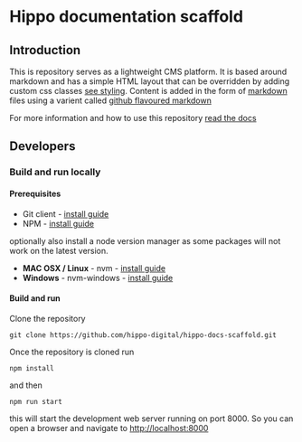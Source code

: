 # Hippo documentation scaffold

## Introduction

This is repository serves as a lightweight CMS platform. It is based around markdown and has a simple HTML layout that can be overridden by adding custom css classes [see styling](/#styling). Content is added in the form of [markdown](https://www.markdownguide.org/) files using a varient called [github flavoured markdown](https://docs.github.com/en/get-started/writing-on-github/getting-started-with-writing-and-formatting-on-github/basic-writing-and-formatting-syntax)

For more information and how to use this repository [read the docs](/docs/Index.md)

## Developers

### Build and run locally

#### Prerequisites

* Git client - [install guide](https://git-scm.com/book/en/v2/Getting-Started-Installing-Git)
* NPM - [install guide](https://docs.npmjs.com/downloading-and-installing-node-js-and-npm)

optionally also install a node version manager as some packages will not work on the latest version. 

* **MAC OSX / Linux** - nvm - [install guide](https://github.com/nvm-sh/nvm#installing-and-updating)
* **Windows** - nvm-windows - [install guide](https://github.com/coreybutler/nvm-windows#installation--upgrades)

#### Build and run

Clone the repository

    git clone https://github.com/hippo-digital/hippo-docs-scaffold.git

Once the repository is cloned run

    npm install

and then 

    npm run start 

this will start the development web server running on port 8000. So you can open a browser and navigate to [http://localhost:8000](http://localhost:8000)

